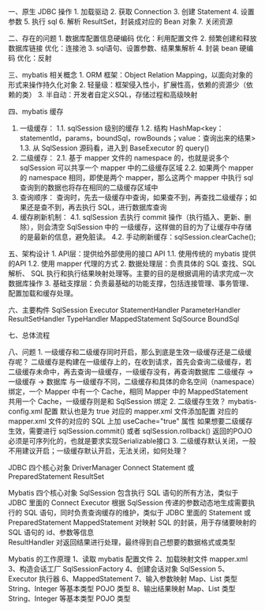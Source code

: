 一、原生 JDBC 操作
    1. 加载驱动
    2. 获取 Connection
    3. 创建 Statement
    4. 设置参数
    5. 执行 sql
    6. 解析 ResultSet，封装成对应的 Bean 对象
    7. 关闭资源
    
二、存在的问题
    1. 数据库配置信息硬编码                               优化：利用配置文件
    2. 频繁创建和释放数据库链接                            优化：连接池
    3. sql语句、设置参数、结果集解析
    4. 封装 bean 硬编码                                  优化：反射    
    
三、mybatis 相关概念
    1. ORM 框架：Object Relation Mapping，以面向对象的形式来操作持久化对象
    2. 轻量级：框架侵入性小，扩展性高，依赖的资源少（依赖的类）
    3. 半自动：开发者自定义SQL，存储过程和高级映射

四、mybatis 缓存
   1. 一级缓存：
        1.1. sqlSession 级别的缓存
        1.2. 结构 HashMap<key：statementId，params，boundSql，rowBounds；value：查询出来的结果>
        1.3. 从 SqlSession 源码看，进入到 BaseExecutor 的 query()
   2. 二级缓存：
        2.1. 基于 mapper 文件的 namespace 的，也就是说多个 sqlSession 可以共享⼀个 mapper 中的二级缓存区域
        2.2. 如果两个 mapper 的 namespace 相同，即使是两个 mapper，那么这两个 mapper 中执行 sql 查询到的数据也将存在相同的二级缓存区域中
   3. 查询顺序：
        查询时，先去一级缓存中查询，如果查不到，再查找二级缓存；如果还是查不到，再去执行 SQL，进行数据库查询
   4. 缓存刷新机制：
        4.1. sqlSession 去执行 commit 操作（执行插⼊、更新、删除），则会清空 SqlSession 中的 ⼀级缓存，这样做的目的为了让缓存中存储的是最新的信息，避免脏读。
        4.2. 手动刷新缓存：sqlSession.clearCache();

五、架构设计
    1. API层：提供给外部使用的接口 API
        1.1. 使用传统的 mybatis 提供的API
        1.2. 使用 mapper 代理的方式
    2. 数据处理层：负责具体的 SQL 查找、SQL 解析、 SQL 执行和执行结果映射处理等。主要的目的是根据调用的请求完成一次数据库操作
    3. 基础支撑层：负责最基础的功能支撑，包括连接管理、事务管理、配置加载和缓存处理。
   
六、主要构件
    SqlSession
    Executor
    StatementHandler
    ParameterHandler
    ResultSetHandler
    TypeHandler
    MappedStatement
    SqlSource
    BoundSql

七、总体流程

八、问题
    1. 一级缓存和二级缓存同时开启，那么到底是生效一级缓存还是二级缓存呢？
        二级缓存是构建在一级缓存上的，在收到请求，首先会查询二级缓存，若二级缓存未命中，再去查询一级缓存，一级缓存没有，再查询数据库
        二级缓存 -> 一级缓存 -> 数据库
        与一级缓存不同，二级缓存和具体的命名空间（namespace）绑定，⼀个 Mapper 中有⼀个 Cache，相同 Mapper 中的 MappedStatement 共用⼀个 Cache，⼀级缓存则是和 SqlSession 绑定
    2. 二级缓存生效？
        mybatis-config.xml 配置 <setting name="cacheEnabled" value="true"/>  默认也是为 true
        对应的 mapper.xml 文件添加配置 <cache></cache>
        对应的 mapper.xml 文件的对应的 SQL 上加 useCache="true" 属性
        如果想要二级缓存生效，需要进行 sqlSession.commit() 或者 sqlSession.rollback()
        返回的POJO必须是可序列化的，也就是要求实现Serializable接口
    3. 二级缓存默认关闭，一般不用建议开启；一级缓存默认开启，无法关闭，如何处理？
        



JDBC 四个核心对象
    DriverManager
    Connect
    Statement 或 PreparedStatement
    ResultSet
    
Mybatis 四个核心对象
    SqlSession      包含执行 SQL 语句的所有方法，类似于 JDBC 里面的 Connect 
    Executor        根据 SqlSession 传递的参数动态地生成需要执行的 SQL 语句，同时负责查询缓存的维护，类似于 JDBC 里面的 Statement 或 PreparedStatement 
    MappedStatement 对映射 SQL 的封装，用于存储要映射的 SQL 语句的 id、参数等信息     
    ResultHandler   对返回结果进行处理，最终得到自己想要的数据格式或类型
    
Mybatis 的工作原理
    1、读取 mybatis 配置文件
    2、加载映射文件    mapper.xml
    3、构造会话工厂    SqlSessionFactory
    4、创建会话对象    SqlSession
    5、Executor 执行器
    6、MappedStatement
    7、输入参数映射
        Map、List 类型
        String、Integer 等基本类型
        POJO 类型
    8、输出结果映射
        Map、List 类型
        String、Integer 等基本类型
        POJO 类型
        
        